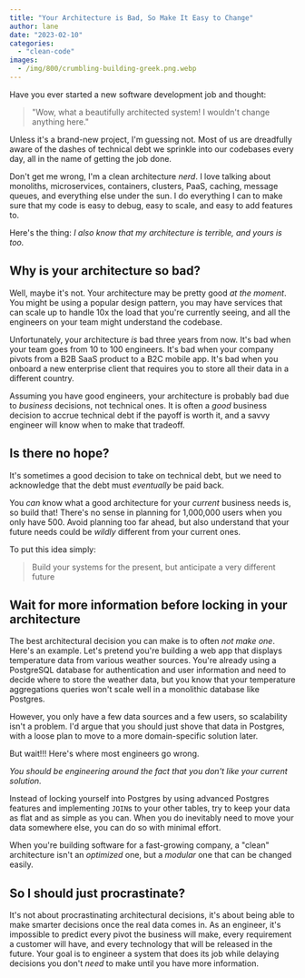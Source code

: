 ```yaml
---
title: "Your Architecture is Bad, So Make It Easy to Change"
author: lane
date: "2023-02-10"
categories:
  - "clean-code"
images:
  - /img/800/crumbling-building-greek.png.webp
---
```


Have you ever started a new software development job and thought:

> "Wow, what a beautifully architected system! I wouldn't change anything here."

Unless it's a brand-new project, I'm guessing not. Most of us are dreadfully aware of the dashes of technical debt we sprinkle into our codebases every day, all in the name of getting the job done.

Don't get me wrong, I'm a clean architecture _nerd_. I love talking about monoliths, microservices, containers, clusters, PaaS, caching, message queues, and everything else under the sun. I do everything I can to make sure that my code is easy to debug, easy to scale, and easy to add features to.

Here's the thing: _I also know that my architecture is terrible, and yours is too._

## Why is your architecture so bad?

Well, maybe it's not. Your architecture may be pretty good _at the moment_. You might be using a popular design pattern, you may have services that can scale up to handle 10x the load that you're currently seeing, and all the engineers on your team might understand the codebase.

Unfortunately, your architecture _is_ bad three years from now. It's bad when your team goes from 10 to 100 engineers. It's bad when your company pivots from a B2B SaaS product to a B2C mobile app. It's bad when you onboard a new enterprise client that requires you to store all their data in a different country.

Assuming you have good engineers, your architecture is probably bad due to _business_ decisions, not technical ones. It is often a _good_ business decision to accrue technical debt if the payoff is worth it, and a savvy engineer will know when to make that tradeoff.

## Is there no hope?

It's sometimes a good decision to take on technical debt, but we need to acknowledge that the debt must _eventually_ be paid back.

You _can_ know what a good architecture for your _current_ business needs is, so build that! There's no sense in planning for 1,000,000 users when you only have 500. Avoid planning too far ahead, but also understand that your future needs could be _wildly_ different from your current ones.

To put this idea simply:

> Build your systems for the present, but anticipate a very different future

## Wait for more information before locking in your architecture

The best architectural decision you can make is to often _not make one_. Here's an example. Let's pretend you're building a web app that displays temperature data from various weather sources. You're already using a PostgreSQL database for authentication and user information and need to decide where to store the weather data, but you know that your temperature aggregations queries won't scale well in a monolithic database like Postgres.

However, you only have a few data sources and a few users, so scalability isn't a problem. I'd argue that you should just shove that data in Postgres, with a loose plan to move to a more domain-specific solution later.

But wait!!! Here's where most engineers go wrong.

_You should be engineering around the fact that you don't like your current solution._

Instead of locking yourself into Postgres by using advanced Postgres features and implementing `JOIN`s to your other tables, try to keep your data as flat and as simple as you can. When you do inevitably need to move your data somewhere else, you can do so with minimal effort.

When you're building software for a fast-growing company, a "clean" architecture isn't an _optimized_ one, but a _modular_ one that can be changed easily.

## So I should just procrastinate?

It's not about procrastinating architectural decisions, it's about being able to make smarter decisions once the real data comes in. As an engineer, it's impossible to predict every pivot the business will make, every requirement a customer will have, and every technology that will be released in the future. Your goal is to engineer a system that does its job while delaying decisions you don't _need_ to make until you have more information.
